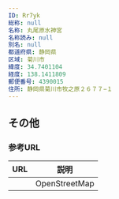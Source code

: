 ```yaml
---
ID: Rr7yk
総称: null
名称: 丸尾原水神宮
名称読み: null
別名: null
都道府県: 静岡県
区域: 菊川市
緯度: 34.7401104
経度: 138.1411809
郵便番号: 4390015
住所: 静岡県菊川市牧之原２６７７−１
---
```


## その他

### 参考URL

| URL | 説明          |
| --- | ------------- |
|     | OpenStreetMap |
